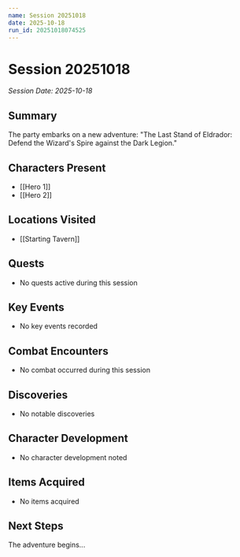 ```yaml
---
name: Session 20251018
date: 2025-10-18
run_id: 20251018074525
---
```


# Session 20251018

*Session Date: 2025-10-18*

## Summary
The party embarks on a new adventure: "The Last Stand of Eldrador: Defend the Wizard's Spire against the Dark Legion."

## Characters Present
- [[Hero 1]]
- [[Hero 2]]

## Locations Visited
- [[Starting Tavern]]

## Quests
- No quests active during this session

## Key Events
- No key events recorded

## Combat Encounters
- No combat occurred during this session

## Discoveries
- No notable discoveries

## Character Development
- No character development noted

## Items Acquired
- No items acquired

## Next Steps
The adventure begins...